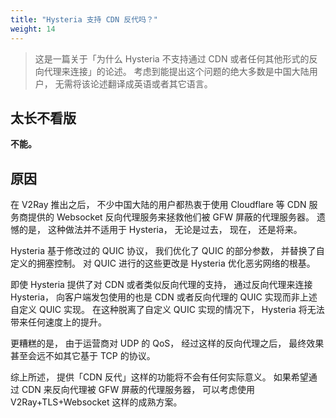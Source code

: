 ```yaml
---
title: "Hysteria 支持 CDN 反代吗？"
weight: 14
---
```


> 这是一篇关于「为什么 Hysteria 不支持通过 CDN 或者任何其他形式的反向代理来连接」的论述。
> 考虑到能提出这个问题的绝大多数是中国大陆用户， 无需将该论述翻译成英语或者其它语言。


## 太长不看版

**不能。**


## 原因

在 V2Ray 推出之后，
不少中国大陆的用户都热衷于使用 Cloudflare 等 CDN 服务商提供的
Websocket 反向代理服务来拯救他们被 GFW 屏蔽的代理服务器。
遗憾的是， 这种做法并不适用于 Hysteria， 无论是过去， 现在， 还是将来。

Hysteria 基于修改过的 QUIC 协议， 我们优化了 QUIC 的部分参数， 并替换了自定义的拥塞控制。
对 QUIC 进行的这些更改是 Hysteria 优化恶劣网络的根基。

即使 Hysteria 提供了对 CDN 或者类似反向代理的支持，
通过反向代理来连接 Hysteria，
向客户端发包使用的也是 CDN 或者反向代理的 QUIC 实现而非上述自定义 QUIC 实现。
在这种脱离了自定义 QUIC 实现的情况下， Hysteria 将无法带来任何速度上的提升。

更糟糕的是， 由于运营商对 UDP 的 QoS，
经过这样的反向代理之后， 最终效果甚至会远不如其它基于 TCP 的协议。

综上所述， 提供「CDN 反代」这样的功能将不会有任何实际意义。
如果希望通过 CDN 来反向代理被 GFW 屏蔽的代理服务器，
可以考虑使用 V2Ray+TLS+Websocket 这样的成熟方案。
